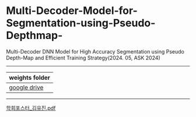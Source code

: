 # Multi-Decoder-Model-for-Segmentation-using-Pseudo-Depthmap-
Multi-Decoder DNN Model for High Accuracy Segmentation using Pseudo Depth-Map and Efficient Training Strategy(2024. 05, ASK 2024)

---
|weights folder|
|---|
|[google drive](https://drive.google.com/drive/folders/1Txt8qXVgpuP3Os6RUpRt8-xlu7-viHmM?usp=drive_link)|
---
[학회포스터_김유진.pdf](https://github.com/user-attachments/files/16303196/_.pdf)
